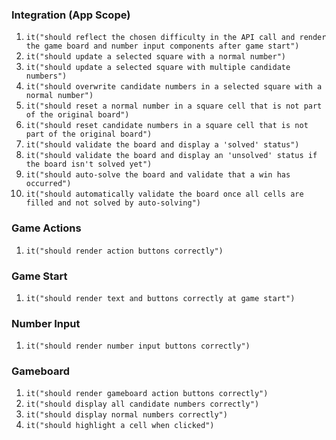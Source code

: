 ### Integration (App Scope)

1. `it("should reflect the chosen difficulty in the API call and render the game board and number input components after game start")`
2. `it("should update a selected square with a normal number")`
3. `it("should update a selected square with multiple candidate numbers")`
4. `it("should overwrite candidate numbers in a selected square with a normal number")`
5. `it("should reset a normal number in a square cell that is not part of the original board")`
6. `it("should reset candidate numbers in a square cell that is not part of the original board")`
7. `it("should validate the board and display a 'solved' status")`
8. `it("should validate the board and display an 'unsolved' status if the board isn't solved yet")`
9. `it("should auto-solve the board and validate that a win has occurred")`
10. `it("should automatically validate the board once all cells are filled and not solved by auto-solving")`

### Game Actions
1. `it("should render action buttons correctly")`

### Game Start
1. `it("should render text and buttons correctly at game start")`

### Number Input
1. `it("should render number input buttons correctly")`

### Gameboard
1. `it("should render gameboard action buttons correctly")`
2. `it("should display all candidate numbers correctly")`
3. `it("should display normal numbers correctly")`
4. `it("should highlight a cell when clicked")`
